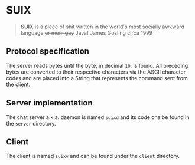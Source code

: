 # SUIX

> **SUIX** is a piece of shit written in the world's most socially awkward language ~~ur mom gay~~ Java!
James Gosling circa 1999

## Protocol specification

The server reads bytes until the byte, in decimal `10`, is found. All preceding bytes are converted to their respective characters via the ASCII character codes and are placed into a String that represents the command sent from the client.

## Server implementation

The chat server a.k.a. daemon is named `suixd` and its code cna be found in the `server` directory.

## Client

The client is named `suixy` and can be found under the `client` directory.
